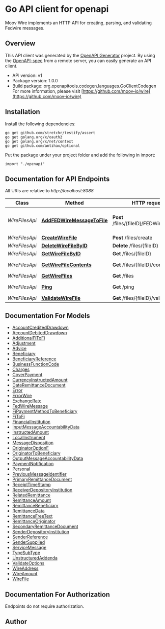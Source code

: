 # Go API client for openapi

Moov Wire implements an HTTP API for creating, parsing, and validating Fedwire messages.

## Overview
This API client was generated by the [OpenAPI Generator](https://openapi-generator.tech) project.  By using the [OpenAPI-spec](https://www.openapis.org/) from a remote server, you can easily generate an API client.

- API version: v1
- Package version: 1.0.0
- Build package: org.openapitools.codegen.languages.GoClientCodegen
For more information, please visit [https://github.com/moov-io/wire](https://github.com/moov-io/wire)

## Installation

Install the following dependencies:

```shell
go get github.com/stretchr/testify/assert
go get golang.org/x/oauth2
go get golang.org/x/net/context
go get github.com/antihax/optional
```

Put the package under your project folder and add the following in import:

```golang
import "./openapi"
```

## Documentation for API Endpoints

All URIs are relative to *http://localhost:8088*

Class | Method | HTTP request | Description
------------ | ------------- | ------------- | -------------
*WireFilesApi* | [**AddFEDWireMessageToFile**](docs/WireFilesApi.md#addfedwiremessagetofile) | **Post** /files/{fileID}/FEDWireMessage | Add Fedwire message to file
*WireFilesApi* | [**CreateWireFile**](docs/WireFilesApi.md#createwirefile) | **Post** /files/create | Create file
*WireFilesApi* | [**DeleteWireFileByID**](docs/WireFilesApi.md#deletewirefilebyid) | **Delete** /files/{fileID} | Delete file
*WireFilesApi* | [**GetWireFileByID**](docs/WireFilesApi.md#getwirefilebyid) | **Get** /files/{fileID} | Retrieve file
*WireFilesApi* | [**GetWireFileContents**](docs/WireFilesApi.md#getwirefilecontents) | **Get** /files/{fileID}/contents | Get file contents
*WireFilesApi* | [**GetWireFiles**](docs/WireFilesApi.md#getwirefiles) | **Get** /files | List files
*WireFilesApi* | [**Ping**](docs/WireFilesApi.md#ping) | **Get** /ping | Ping Wire service
*WireFilesApi* | [**ValidateWireFile**](docs/WireFilesApi.md#validatewirefile) | **Get** /files/{fileID}/validate | Validate file


## Documentation For Models

 - [AccountCreditedDrawdown](docs/AccountCreditedDrawdown.md)
 - [AccountDebitedDrawdown](docs/AccountDebitedDrawdown.md)
 - [AdditionalFiToFi](docs/AdditionalFiToFi.md)
 - [Adjustment](docs/Adjustment.md)
 - [Advice](docs/Advice.md)
 - [Beneficiary](docs/Beneficiary.md)
 - [BeneficiaryReference](docs/BeneficiaryReference.md)
 - [BusinessFunctionCode](docs/BusinessFunctionCode.md)
 - [Charges](docs/Charges.md)
 - [CoverPayment](docs/CoverPayment.md)
 - [CurrencyInstructedAmount](docs/CurrencyInstructedAmount.md)
 - [DateRemittanceDocument](docs/DateRemittanceDocument.md)
 - [Error](docs/Error.md)
 - [ErrorWire](docs/ErrorWire.md)
 - [ExchangeRate](docs/ExchangeRate.md)
 - [FedWireMessage](docs/FedWireMessage.md)
 - [FiPaymentMethodToBeneficiary](docs/FiPaymentMethodToBeneficiary.md)
 - [FiToFi](docs/FiToFi.md)
 - [FinancialInstitution](docs/FinancialInstitution.md)
 - [InputMessageAccountabilityData](docs/InputMessageAccountabilityData.md)
 - [InstructedAmount](docs/InstructedAmount.md)
 - [LocalInstrument](docs/LocalInstrument.md)
 - [MessageDisposition](docs/MessageDisposition.md)
 - [OriginatorOptionF](docs/OriginatorOptionF.md)
 - [OriginatorToBeneficiary](docs/OriginatorToBeneficiary.md)
 - [OutputMessageAccountabilityData](docs/OutputMessageAccountabilityData.md)
 - [PaymentNotification](docs/PaymentNotification.md)
 - [Personal](docs/Personal.md)
 - [PreviousMessageIdentifier](docs/PreviousMessageIdentifier.md)
 - [PrimaryRemittanceDocument](docs/PrimaryRemittanceDocument.md)
 - [ReceiptTimeStamp](docs/ReceiptTimeStamp.md)
 - [ReceiverDepositoryInstitution](docs/ReceiverDepositoryInstitution.md)
 - [RelatedRemittance](docs/RelatedRemittance.md)
 - [RemittanceAmount](docs/RemittanceAmount.md)
 - [RemittanceBeneficiary](docs/RemittanceBeneficiary.md)
 - [RemittanceData](docs/RemittanceData.md)
 - [RemittanceFreeText](docs/RemittanceFreeText.md)
 - [RemittanceOriginator](docs/RemittanceOriginator.md)
 - [SecondaryRemittanceDocument](docs/SecondaryRemittanceDocument.md)
 - [SenderDepositoryInstitution](docs/SenderDepositoryInstitution.md)
 - [SenderReference](docs/SenderReference.md)
 - [SenderSupplied](docs/SenderSupplied.md)
 - [ServiceMessage](docs/ServiceMessage.md)
 - [TypeSubType](docs/TypeSubType.md)
 - [UnstructuredAddenda](docs/UnstructuredAddenda.md)
 - [ValidateOptions](docs/ValidateOptions.md)
 - [WireAddress](docs/WireAddress.md)
 - [WireAmount](docs/WireAmount.md)
 - [WireFile](docs/WireFile.md)


## Documentation For Authorization

 Endpoints do not require authorization.


## Author



